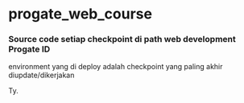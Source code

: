 # progate_web_course
<h3>Source code setiap checkpoint di path web development Progate ID</h3>
<p>environment yang di deploy adalah checkpoint yang paling akhir diupdate/dikerjakan</p> 
Ty.
